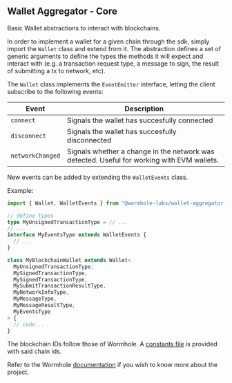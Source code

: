 ## Wallet Aggregator - Core

Basic Wallet abstractions to interact with blockchains.

In order to implement a wallet for a given chain through the sdk, simply import the `Wallet` class and extend from it. The abstraction defines a set of generic arguments to define the types the methods it will expect and interact with (e.g. a transaction request type, a message to sign, the result of submitting a tx to network, etc).

The `Wallet` class implements the `EventEmitter` interface, letting the client subscribe to the following events:

| Event            | Description                                                                                |
| ---------------- | ------------------------------------------------------------------------------------------ |
| `connect`        | Signals the wallet has succesfully connected                                               |
| `disconnect`     | Signals the wallet has succesfully disconnected                                            |
| `networkChanged` | Signals whether a change in the network was detected. Useful for working with EVM wallets. |

New events can be added by extending the `WalletEvents` class.

Example:

```ts
import { Wallet, WalletEvents } from "@wormhole-labs/wallet-aggregator-core";

// define types
type MyUnsignedTransactionType = // ...
// ...
interface MyEventsType extends WalletEvents {
  // ...
}

class MyBlockchainWallet extends Wallet<
  MyUnsignedTransactionType,
  MySignedTransactionType,
  MySignedTransactionType,
  MySubmitTransactionResultType,
  MyNetworkInfoType,
  MyMessageType,
  MyMessageResultType,
  MyEventsType
> {
  // code...
}
```

The blockchain IDs follow those of Wormhole. A [constants file](./src/constants.ts) is provided with said chain ids.

Refer to the Wormhole [documentation](https://docs.wormhole.com/wormhole/overview) if you wish to know more about the project.
